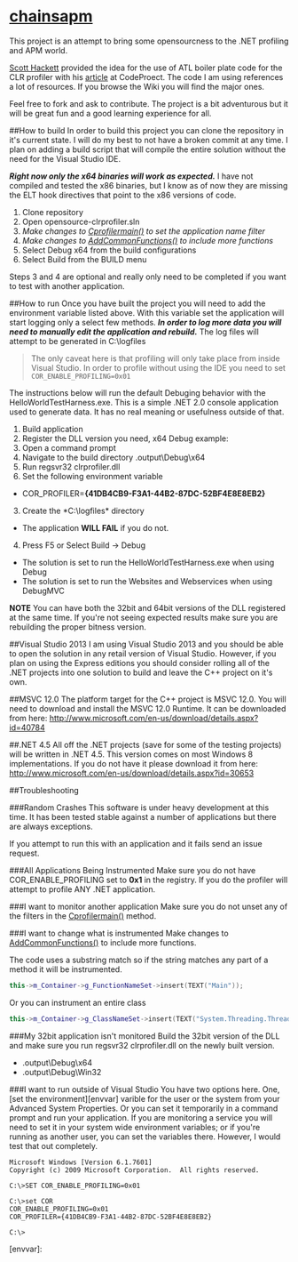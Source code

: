 [chainsapm](http://chainsapm.github.io/chainsapm/)
======================

This project is an attempt to bring some opensourcness to the .NET profiling and APM world.

[Scott Hackett](mailto:code@scotthackett.com) provided the idea for the use of ATL boiler plate code for the CLR profiler with his [article](http://www.codeproject.com/Articles/15410/Creating-a-Custom-NET-Profiler) at CodeProect. The code I am using references a lot of resources. If you browse the Wiki you will find the major ones.

Feel free to fork and ask to contribute. The project is a bit adventurous but it will be great fun and a good learning experience for all.

##How to build
In order to build this project you can clone the repository in it's current state. I will do my best to not have a broken commit at any time. I plan on adding a build script that will compile the entire solution without the need for the Visual Studio IDE.

***Right now only the x64 binaries will work as expected.*** I have not compiled and tested the x86 binaries, but I know as of now they are missing the ELT hook directives that point to the x86 versions of code.

1. Clone repository
2. Open opensource-clrprofiler.sln
1. *Make changes to [Cprofilermain()][profmain] to set the application name filter*
2. *Make changes to [AddCommonFunctions()][commonfunc] to include more functions*
3. Select Debug x64 from the build configurations
4. Select Build from the BUILD menu

Steps 3 and 4 are optional and really only need to be completed if you want to test with another application.

##How to run
Once you have built the project you will need to add the environment variable listed above. With this variable set the application will start logging only a select few methods. ***In order to log more data you will need to manually edit the application and rebuild.*** The log files will attempt to be generated in C:\logfiles

>The only caveat here is that profiling will only take place from inside Visual Studio. In order to profile without using the IDE you need to set `COR_ENABLE_PROFILING=0x01`

The instructions below will run the default Debuging behavior with the HelloWorldTestHarness.exe. This is a simple .NET 2.0 console application used to generate data. It has no real meaning or usefulness outside of that.

1. Build application
2. Register the DLL version you need, x64 Debug example:
  1. Open a command prompt
  2. Navigate to the build directory <projecthome>\.output\Debug\x64
  3. Run regsvr32 clrprofiler.dll
2. Set the following environment variable
  - COR_PROFILER=**{41DB4CB9-F3A1-44B2-87DC-52BF4E8E8EB2}**
3. Create the *C:\logfiles\* directory
  - The application **WILL FAIL** if you do not.
4. Press F5 or Select Build -> Debug
  - The solution is set to run the HelloWorldTestHarness.exe when using Debug
  - The solution is set to run the Websites and Webservices when using DebugMVC

**NOTE** You can have both the 32bit and 64bit versions of the DLL registered at the same time. If you're not seeing expected results make sure you are rebuilding the proper bitness version.


##Visual Studio 2013
I am using Visual Studio 2013 and you should be able to open the solution in any retail version of Visual Studio. However, if you plan on using the Express editions you should consider rolling all of the .NET projects into one solution to build and leave the C++ project on it's own.

##MSVC 12.0
The platform target for the C++ project is MSVC 12.0. You will need to download and install the MSVC 12.0 Runtime. It can be downloaded from here: http://www.microsoft.com/en-us/download/details.aspx?id=40784

##.NET 4.5
All off the .NET projects (save for some of the testing projects) will be written in .NET 4.5. This version comes on most Windows 8 implementations. If you do not have it please download it from here: http://www.microsoft.com/en-us/download/details.aspx?id=30653

##Troubleshooting

###Random Crashes
This software is under heavy development at this time. It has been tested stable against a number of applications but there are always exceptions.

If you attempt to run this with an application and it fails send an issue request.

###All Applications Being Instrumented
Make sure you do not have COR_ENABLE_PROFILING set to **0x1** in the registry. If you do the profiler will attempt to profile ANY .NET application.

###I want to monitor another application
Make sure you do not unset any of the filters in the  [Cprofilermain()][profmain] method.

###I want to change what is instrumented
Make changes to [AddCommonFunctions()][commonfunc] to include more functions.

The code uses a substring match so if the string matches any part of a method it will be instrumented.

```cpp
this->m_Container->g_FunctionNameSet->insert(TEXT("Main"));
```

Or you can instrument an entire class
```cpp
this->m_Container->g_ClassNameSet->insert(TEXT("System.Threading.ThreadStart"));
```

###My 32bit application isn't monitored
Build the 32bit version of the DLL and make sure you run regsvr32 clrprofiler.dll on the newly built version.
- <projecthome>\.output\Debug\x64
- <projecthome>\.output\Debug\Win32

###I want to run outside of Visual Studio
You have two options here. One, [set the environment][envvar] varible for the user or the system from your Advanced System Properties. Or you can set it temporarily in a command prompt and run your application. If you are monitoring a service you will need to set it in your system wide environment variables; or if you're running as another user, you can set the variables there. However, I would test that out completely.

```
Microsoft Windows [Version 6.1.7601]
Copyright (c) 2009 Microsoft Corporation.  All rights reserved.

C:\>SET COR_ENABLE_PROFILING=0x01

C:\>set COR
COR_ENABLE_PROFILING=0x01
COR_PROFILER={41DB4CB9-F3A1-44B2-87DC-52BF4E8E8EB2}

C:\>
```

[profmain]: https://github.com/chainsapm/chainsapm/blob/01651432d16648da3577eb25c099093fd5b8d642/clrprofiler/profilermain.cpp#L410
[commonfunc]: https://github.com/chainsapm/chainsapm/blob/01651432d16648da3577eb25c099093fd5b8d642/clrprofiler/profilermain.cpp#L466
[envvar]:

